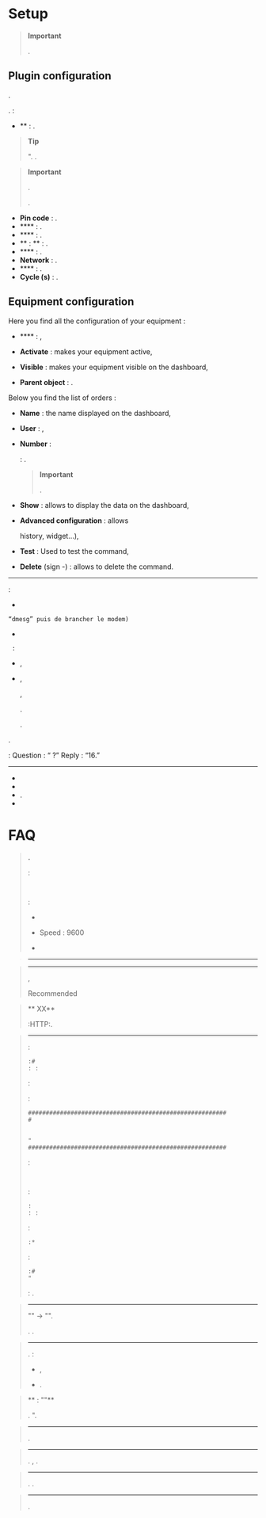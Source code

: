 Setup 
=============





> **Important**
>
> .

Plugin configuration 
-----------------------


. 

. 
 :

-   ** : 
        .

> **Tip**
>
> 
> ". 
> .

> **Important**
>
> .
> 
> . 

-   **Pin code** : . 
-   **** : .
-   **** : .
-   ** : ** : . 
-   **** : .
-   **Network** : . 
-   **** : .
-   **Cycle (s)** : . 

Equipment configuration 
-----------------------------




Here you find all the configuration of your equipment :

-   **** : ,

-   **Activate** : makes your equipment active,

-   **Visible** : makes your equipment visible on the dashboard,

-   **Parent object** : 
    .

Below you find the list of orders :

-   **Name** : the name displayed on the dashboard,

-   **User** : 
    ,

-   **Number** : 
    
    : .

    > **Important**
    >
    > 
    > .

-   **Show** : allows to display the data on the dashboard,

-   **Advanced configuration**  : allows
    
    history, widget…),

-   **Test** : Used to test the command,

-   **Delete** (sign -) : allows to delete the command.

 
---------------------


 :

-   
    
    “dmesg” puis de brancher le modem)

-   

     :

-   ,

-   ,

    
    
    ,
    
    . 
    
    .



.

 : Question : “
 ?” Reply : “16.”

 
---------------------------

-   
-   
-   .
-   


FAQ 
===

> **.**
>
>
> :
>
>``` {.bash}
>
>
>```
>
> :
>
>-   
>
>-   Speed : 9600
>
>-   

> ****
>
>

> ****
>
>
>,
>
>Recommended

> ** XX**
>
>:HTTP:.

> ****
>
> :
>
>``` {.bash}
>:# 
>: :
>```
>
>:
>
>
>
> :
>
>``` {.bash}
>########################################################
># 
>
>
>"
>########################################################
>```
>
> :
>
>``` {.bash}
>
>
>```
>
> :
>
>``` {.bash}
>:
>: :
>```
>
> :
>
>``` {.bash}
>:*
>
>```
>
>
> :
>
>``` {.bash}
>:# 
>"
>```
>
>
> : . 
>

> ****
>
>
>"" ->
>"".
>
>.
>.

> ****
>
>
>.  :
>
>-   ,
>
>-   .

> ** : ""**
>
>
>. 
>".

> ****
>
>.

> ****
>
>
>. ,
>.

> ****
>
>
>. 
>.

>****
>
>.
